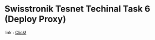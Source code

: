 # Swisstronik Tesnet Techinal Task 6 (Deploy Proxy)

link : [Click!](https://www.swisstronik.com/testnet2/dashboard)




